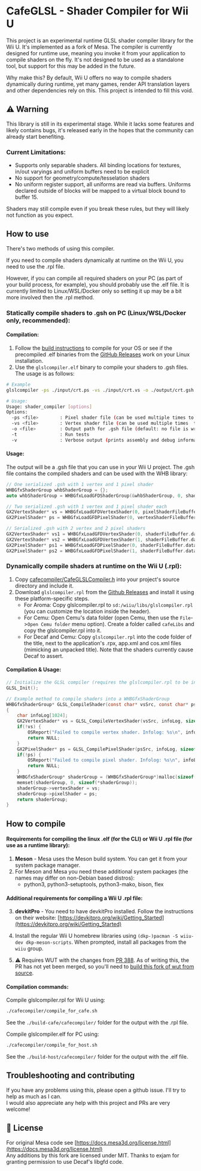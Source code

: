 # CafeGLSL - Shader Compiler for Wii U

This project is an experimental runtime GLSL shader compiler library for the Wii U. It's implemented as a fork of Mesa. The compiler is currently designed for runtime use, meaning you invoke it from your application to compile shaders on the fly. It's not designed to be used as a standalone tool, but support for this may be added in the future.

Why make this?
By default, Wii U offers no way to compile shaders dynamically during runtime, yet many games, render API translation layers and other dependencies rely on this. This project is intended to fill this void.

## ⚠️ Warning
This library is still in its experimental stage. While it lacks some features and likely contains bugs, it's released early in the hopes that the community can already start benefiting.

### Current Limitations:

- Supports only separable shaders. All binding locations for textures, in/out varyings and uniform buffers need to be explicit
- No support for geometry/compute/tesselation shaders
- No uniform register support, all uniforms are read via buffers. Uniforms declared outside of blocks will be mapped to a virtual block bound to buffer 15.

Shaders may still compile even if you break these rules, but they will likely not function as you expect.

## How to use
There's two methods of using this compiler.

If you need to compile shaders dynamically at runtime on the Wii U, you need to use the .rpl file.

However, if you can compile all required shaders on your PC (as part of your build process, for example), you should probably use the .elf file.
It is currently limited to Linux/WSL/Docker only so setting it up may be a bit more involved then the .rpl method.

### Statically compile shaders to .gsh on PC (Linux/WSL/Docker only, recommended):

#### Compilation:
1. Follow the [build instructions](#how-to-compile) to compile for your OS or see if the precompiled .elf binaries from the [GitHub Releases](https://github.com/Exzap/CafeGLSL/releases) work on your Linux installation.
2. Use the `glslcompiler.elf` binary to compile your shaders to .gsh files. The usage is as follows:
```bash
# Example
glslcompiler -ps ./input/crt.ps -vs ./input/crt.vs -o ./output/crt.gsh

# Usage:
Usage: shader_compiler [options]
Options:
  -ps <file>        : Pixel shader file (can be used multiple times to pack multiple shaders into .gsh file)
  -vs <file>        : Vertex shader file (can be used multiple times  to pack multiple shaders into .gsh file)
  -o <file>         : Output path for .gsh file (default: no file is written)
  -t                : Run tests
  -v                : Verbose output (prints assembly and debug information)
```

#### Usage:

The output will be a .gsh file that you can use in your Wii U project. The .gsh file contains the compiled shaders and can be used with the WHB library:
```c++
// One serialized .gsh with 1 vertex and 1 pixel shader
WHBGfxShaderGroup whbShaderGroup = {};
auto whbShaderGroup = WHBGfxLoadGFDShaderGroup(&whbShaderGroup, 0, shaderFileBuffer.data());

// Two serialized .gsh with 1 vertex and 1 pixel shader each
GX2VertexShader* vs = WHBGfxLoadGFDVertexShader(0, pixelShaderFileBuffer.data());
GX2PixelShader* ps = WHBGfxLoadGFDPixelShader(0, vertexShaderFileBuffer.data());

// Serialized .gsh with 2 vertex and 2 pixel shaders
GX2VertexShader* vs1 = WHBGfxLoadGFDVertexShader(0, shaderFileBuffer.data());
GX2VertexShader* vs2 = WHBGfxLoadGFDVertexShader(1, shaderFileBuffer.data());
GX2PixelShader* ps1 = WHBGfxLoadGFDPixelShader(0, shaderFileBuffer.data());
GX2PixelShader* ps2 = WHBGfxLoadGFDPixelShader(1, shaderFileBuffer.data());
```

### Dynamically compile shaders at runtime on the Wii U (.rpl):

1. Copy [cafecompiler/CafeGLSLCompiler.h](cafecompiler/CafeGLSLCompiler.h) into your project's source directory and include it.
2. Download `glslcompiler.rpl` from the [Github Releases](https://github.com/Exzap/CafeGLSL/releases) and install it using these platform-specific steps.
   - For Aroma: Copy glslcompiler.rpl to `sd:/wiiu/libs/glslcompiler.rpl` (you can customize the location inside the header).
   - For Cemu: Open Cemu's data folder (open Cemu, then use the `File`->`Open Cemu folder` menu option). Create a folder called `cafeLibs` and copy the glslcompiler.rpl into it.
   - For Decaf and Cemu: Copy `glslcompiler.rpl` into the code folder of the title, next to the application's .rpx, app.xml and cos.xml files (mimicking an unpacked title). Note that the shaders currently cause Decaf to assert.

#### Compilation & Usage:
```c
// Initialize the GLSL compiler (requires the glslcompiler.rpl to be installed, see above)
GLSL_Init();

// Example method to compile shaders into a WHBGfxShaderGroup
WHBGfxShaderGroup* GLSL_CompileShader(const char* vsSrc, const char* psSrc) 
{
    char infoLog[1024];
    GX2VertexShader* vs = GLSL_CompileVertexShader(vsSrc, infoLog, sizeof(infoLog), GLSL_COMPILER_FLAG_NONE);
    if(!vs) {
        OSReport("Failed to compile vertex shader. Infolog: %s\n", infoLog);
        return NULL;
    }
    GX2PixelShader* ps = GLSL_CompilePixelShader(psSrc, infoLog, sizeof(infoLog), GLSL_COMPILER_FLAG_NONE);
    if(!ps) {
        OSReport("Failed to compile pixel shader. Infolog: %s\n", infoLog);
        return NULL;
    }
    WHBGfxShaderGroup* shaderGroup = (WHBGfxShaderGroup*)malloc(sizeof(WHBGfxShaderGroup));
    memset(shaderGroup, 0, sizeof(*shaderGroup));
    shaderGroup->vertexShader = vs;
    shaderGroup->pixelShader = ps;
    return shaderGroup;
}
```

## How to compile

#### Requirements for compiling the linux .elf (for the CLI) or Wii U .rpl file (for use as a runtime library):
1. **Meson** - Mesa uses the Meson build system. You can get it from your system package manager.
2. For Meson and Mesa you need these additional system packages (the names may differ on non-Debian based distros):
    - python3, python3-setuptools, python3-mako, bison, flex

#### Additional requirements for compiling a Wii U .rpl file:

3. **devkitPro** - You need to have devkitPro installed. Follow the instructions on their website: [https://devkitpro.org/wiki/Getting_Started](https://devkitpro.org/wiki/Getting_Started)

4. Install the regular Wii U homebrew libraries using `(dkp-)pacman -S wiiu-dev dkp-meson-scripts`. When prompted, install all packages from the `wiiu` group.

5. ⚠️ Requires WUT with the changes from [PR 388](https://github.com/devkitPro/wut/pull/388). As of writing this, the PR has not yet been merged, so you'll need to [build this fork of wut from source](https://github.com/Crementif/wut/tree/new_rpl_fixes?tab=readme-ov-file#building-from-source).

#### Compilation commands:
Compile glslcompiler.rpl for Wii U using:
```bash
./cafecompiler/compile_for_cafe.sh
```
See the `./build-cafe/cafecompiler/` folder for the output with the .rpl file.

Compile glslcompiler.elf for PC using:
```bash
./cafecompiler/compile_for_host.sh
```
See the `./build-host/cafecompiler/` folder for the output with the .elf file.

## Troubleshooting and contributing

If you have any problems using this, please open a github issue. I'll try to help as much as I can.  
I would also appreciate any help with this project and PRs are very welcome!

## 📜 License

For original Mesa code see [https://docs.mesa3d.org/license.html](https://docs.mesa3d.org/license.html)  
Any additions by this fork are licensed under MIT.
Thanks to exjam for granting permission to use Decaf's libgfd code.